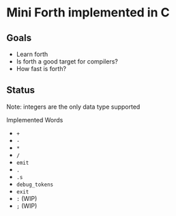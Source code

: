 # Mini Forth implemented in C

## Goals
- Learn forth
- Is forth a good target for compilers?
- How fast is forth?

## Status
Note: integers are the only data type supported

Implemented Words
 - `+`
 - `-`
 - `*`
 - `/`
 - `emit`
 - `.`
 - `.s`
 - `debug_tokens`
 - `exit`
 - `:` (WIP)
 - `;` (WIP)
